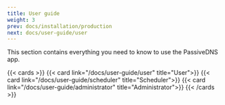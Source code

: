 ```yaml
---
title: User guide
weight: 3
prev: docs/installation/production
next: docs/user-guide/user
---
```


This section contains everything you need to know to use the PassiveDNS app. 

{{< cards >}}
    {{< card link="/docs/user-guide/user" title="User">}}
    {{< card link="/docs/user-guide/scheduler" title="Scheduler">}}
    {{< card link="/docs/user-guide/administrator" title="Administrator">}}
{{< /cards >}}